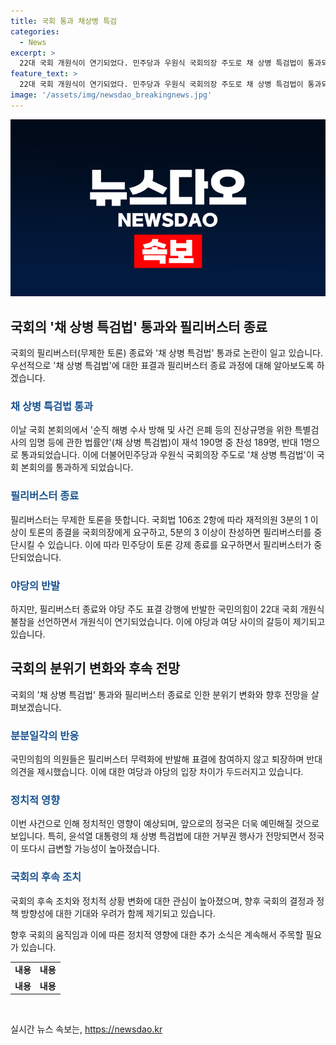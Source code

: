 ```yaml
---
title: 국회 통과 채상병 특검
categories:
  - News
excerpt: >
  22대 국회 개원식이 연기되었다. 민주당과 우원식 국회의장 주도로 채 상병 특검법이 통과되었고, 필리버스터로 전투를 벌이던 국민의힘이 개원식 불참을 선언했다. 특검법 통과 후 국민의힘이 반발해 퇴장하고, 더불어민주당은 대통령 초청이 없는 개원식을 선언했다. 국민의힘은 우원식 국회의장을 비판하고, 윤석열 대통령에게 거부권 행사를 건의했다. 정국이 급랭할 전망이다.
feature_text: >
  22대 국회 개원식이 연기되었다. 민주당과 우원식 국회의장 주도로 채 상병 특검법이 통과되었고, 필리버스터로 전투를 벌이던 국민의힘이 개원식 불참을 선언했다. 특검법 통과 후 국민의힘이 반발해 퇴장하고, 더불어민주당은 대통령 초청이 없는 개원식을 선언했다. 국민의힘은 우원식 국회의장을 비판하고, 윤석열 대통령에게 거부권 행사를 건의했다. 정국이 급랭할 전망이다.
image: '/assets/img/newsdao_breakingnews.jpg'
---
```


<p><img src="/assets/img/newsdao_breakingnews.jpg" alt="pcversion 속보" /></p>

<h2 data-ke-size="size26">국회의 '채 상병 특검법' 통과와 필리버스터 종료</h2>

<p data-ke-size="size16">국회의 필리버스터(무제한 토론) 종료와 '채 상병 특검법' 통과로 논란이 일고 있습니다. 우선적으로 '채 상병 특검법'에 대한 표결과 필리버스터 종료 과정에 대해 알아보도록 하겠습니다.</p>

<h3><b><span style="color: #1a5490;">채 상병 특검법 통과</span></b></h3>

<p data-ke-size="size16">이날 국회 본회의에서 '순직 해병 수사 방해 및 사건 은폐 등의 진상규명을 위한 특별검사의 임명 등에 관한 법률안'(채 상병 특검법)이 재석 190명 중 찬성 189명, 반대 1명으로 통과되었습니다. 이에 더불어민주당과 우원식 국회의장 주도로 '채 상병 특검법'이 국회 본회의를 통과하게 되었습니다.</p>

<h3><b><span style="color: #1a5490;">필리버스터 종료</span></b></h3>

<p data-ke-size="size16">필리버스터는 무제한 토론을 뜻합니다. 국회법 106조 2항에 따라 재적의원 3분의 1 이상이 토론의 종결을 국회의장에게 요구하고, 5분의 3 이상이 찬성하면 필리버스터를 중단시킬 수 있습니다. 이에 따라 민주당이 토론 강제 종료를 요구하면서 필리버스터가 중단되었습니다.</p>

<h3><b><span style="color: #1a5490;">야당의 반발</span></b></h3>

<p data-ke-size="size16">하지만, 필리버스터 종료와 야당 주도 표결 강행에 반발한 국민의힘이 22대 국회 개원식 불참을 선언하면서 개원식이 연기되었습니다. 이에 야당과 여당 사이의 갈등이 제기되고 있습니다.</p>

<h2 data-ke-size="size26">국회의 분위기 변화와 후속 전망</h2>

<p data-ke-size="size16">국회의 '채 상병 특검법' 통과와 필리버스터 종료로 인한 분위기 변화와 향후 전망을 살펴보겠습니다.</p>

<h3><b><span style="color: #1a5490;">분분일각의 반응</span></b></h3>

<p data-ke-size="size16">국민의힘의 의원들은 필리버스터 무력화에 반발해 표결에 참여하지 않고 퇴장하며 반대 의견을 제시했습니다. 이에 대한 여당과 야당의 입장 차이가 두드러지고 있습니다.</p>

<h3><b><span style="color: #1a5490;">정치적 영향</span></b></h3>

<p data-ke-size="size16">이번 사건으로 인해 정치적인 영향이 예상되며, 앞으로의 정국은 더욱 예민해질 것으로 보입니다. 특히, 윤석열 대통령의 채 상병 특검법에 대한 거부권 행사가 전망되면서 정국이 또다시 급변할 가능성이 높아졌습니다.</p>

<h3><b><span style="color: #1a5490;">국회의 후속 조치</span></b></h3>

<p data-ke-size="size16">국회의 후속 조치와 정치적 상황 변화에 대한 관심이 높아졌으며, 향후 국회의 결정과 정책 방향성에 대한 기대와 우려가 함께 제기되고 있습니다.</p>

<p>향후 국회의 움직임과 이에 따른 정치적 영향에 대한 추가 소식은 계속해서 주목할 필요가 있습니다.</p>

<table>
  <tr>
    <td style="text-align: center; height: 17px;"><b>내용</b></td>
    <td style="text-align: center; height: 17px;"><b>내용</b></td>
  </tr>
  <tr>
    <td style="text-align: center; height: 17px;"><b>내용</b></td>
    <td style="text-align: center; height: 17px;"><b>내용</b></td>
  </tr>
</table>

<p data-ke-size="size16">&nbsp;</p>
실시간 뉴스 속보는, <a href="https://newsdao.kr" rel="dofollow">https://newsdao.kr</a>


